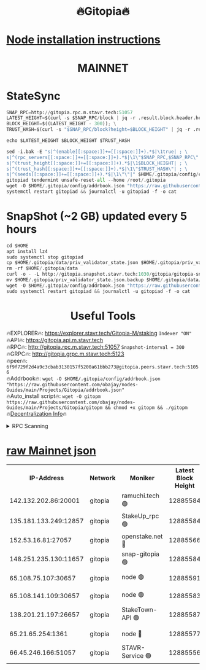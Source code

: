 <h1 align="center"> 🔥Gitopia🔥</h1>

[Node installation instructions](https://github.com/obajay/nodes-Guides/tree/main/Projects/Gitopia)
=

<h1 align="center"> MAINNET</h1>

# StateSync
```python
SNAP_RPC=http://gitopia.rpc.m.stavr.tech:51057
LATEST_HEIGHT=$(curl -s $SNAP_RPC/block | jq -r .result.block.header.height); \
BLOCK_HEIGHT=$((LATEST_HEIGHT - 300)); \
TRUST_HASH=$(curl -s "$SNAP_RPC/block?height=$BLOCK_HEIGHT" | jq -r .result.block_id.hash)

echo $LATEST_HEIGHT $BLOCK_HEIGHT $TRUST_HASH

sed -i.bak -E "s|^(enable[[:space:]]+=[[:space:]]+).*$|\1true| ; \
s|^(rpc_servers[[:space:]]+=[[:space:]]+).*$|\1\"$SNAP_RPC,$SNAP_RPC\"| ; \
s|^(trust_height[[:space:]]+=[[:space:]]+).*$|\1$BLOCK_HEIGHT| ; \
s|^(trust_hash[[:space:]]+=[[:space:]]+).*$|\1\"$TRUST_HASH\"| ; \
s|^(seeds[[:space:]]+=[[:space:]]+).*$|\1\"\"|" $HOME/.gitopia/config/config.toml
gitopiad tendermint unsafe-reset-all --home /root/.gitopia
wget -O $HOME/.gitopia/config/addrbook.json "https://raw.githubusercontent.com/obajay/nodes-Guides/main/Projects/Gitopia/addrbook.json"
systemctl restart gitopiad && journalctl -u gitopiad -f -o cat
```
# SnapShot (~2 GB) updated every 5 hours
```python
cd $HOME
apt install lz4
sudo systemctl stop gitopiad
cp $HOME/.gitopia/data/priv_validator_state.json $HOME/.gitopia/priv_validator_state.json.backup
rm -rf $HOME/.gitopia/data
curl -o - -L http://gitopia.snapshot.stavr.tech:1030/gitopia/gitopia-snap.tar.lz4 | lz4 -c -d - | tar -x -C $HOME/.gitopia --strip-components 2
mv $HOME/.gitopia/priv_validator_state.json.backup $HOME/.gitopia/data/priv_validator_state.json
wget -O $HOME/.gitopia/config/addrbook.json "https://raw.githubusercontent.com/obajay/nodes-Guides/main/Projects/Gitopia/addrbook.json"
sudo systemctl restart gitopiad && journalctl -u gitopiad -f -o cat
```
 <h1 align="center"> Useful Tools</h1>

🔥EXPLORER🔥:      https://explorer.stavr.tech/Gitopia-M/staking  `Indexer "ON"` \
🔥API🔥: 			 		 https://gitopia.api.m.stavr.tech \
🔥RPC🔥:           http://gitopia.rpc.m.stavr.tech:51057              `Snapshot-interval = 300` \
🔥GRPC🔥:          http://gitopia.grpc.m.stavr.tech:5123 \
🔥peer🔥:					 `6f9f729f2d4a9c3cbab3130157f5200a61bbb273@gitopia.peers.stavr.tech:51056` \
🔥Addrbook🔥:    ```wget -O $HOME/.gitopia/config/addrbook.json "https://raw.githubusercontent.com/obajay/nodes-Guides/main/Projects/Gitopia/addrbook.json"``` \
🔥Auto_install script🔥: ```wget -O gitopm https://raw.githubusercontent.com/obajay/nodes-Guides/main/Projects/Gitopia/gitopm && chmod +x gitopm && ./gitopm``` \
🔥[Decentralization Info](https://github.com/obajay/StateSync-snapshots/tree/main/Projects/Gitopia/Decentralization)🔥

<details>
<summary>RPC Scanning</summary>

<h2 align="center"> We scan nodes in real time every 4 hours. And we provide the final result of RPC endpoints.
We cannot influence the operation of these nodes in any way. </h2>


```python
If Voting Power is higher than 0 --> then the Node is a validator of the network and may be subject to attack and be a potential threat to the chain.
```
```python
We marked such validators with a red symbol
```

</details>

[raw Mainnet json](https://rpc-check.gitopm.stavr.tech/gitopm/rpc-gitopm-result.json)
=

<table><tr><th>IP-Address</th><th>Network</th><th>Moniker</th><th>Latest Block Height</th><th>Earliest Block Height</th><th>Catching Up</th><th>Tx Index</th><th>Voting Power</th><th>Scan Time</th></tr><tr><td>142.132.202.86:20001</td><td>gitopia</td><td>ramuchi.tech 🟢</td><td>12885584</td><td>6548337</td><td>False</td><td>on</td><td>0</td><td>2024-01-27T11:07:03.630573324UTC</td></tr><tr><td>135.181.133.249:12857</td><td>gitopia</td><td>StakeUp_rpc 🟢</td><td>12885584</td><td>8010001</td><td>False</td><td>on</td><td>0</td><td>2024-01-27T11:07:03.961928954UTC</td></tr><tr><td>152.53.16.81:27057</td><td>gitopia</td><td>openstake.net 🔴</td><td>12885566</td><td>10455001</td><td>False</td><td>off</td><td>26766</td><td>2024-01-27T11:06:33.171695551UTC</td></tr><tr><td>148.251.235.130:11657</td><td>gitopia</td><td>snap-gitopia 🟢</td><td>12885584</td><td>11730001</td><td>False</td><td>on</td><td>0</td><td>2024-01-27T11:07:03.403006040UTC</td></tr><tr><td>65.108.75.107:30657</td><td>gitopia</td><td>node 🟢</td><td>12885591</td><td>11907586</td><td>False</td><td>on</td><td>0</td><td>2024-01-27T11:07:14.917722268UTC</td></tr><tr><td>65.108.141.109:30657</td><td>gitopia</td><td>node 🟢</td><td>12885583</td><td>12299845</td><td>False</td><td>on</td><td>0</td><td>2024-01-27T11:07:03.149289861UTC</td></tr><tr><td>138.201.21.197:26657</td><td>gitopia</td><td>StakeTown-API 🟢</td><td>12885587</td><td>12733501</td><td>False</td><td>on</td><td>0</td><td>2024-01-27T11:07:08.431709186UTC</td></tr><tr><td>65.21.65.254:1361</td><td>gitopia</td><td>node 🔴</td><td>12885577</td><td>12832814</td><td>False</td><td>off</td><td>1696348</td><td>2024-01-27T11:06:50.481571977UTC</td></tr><tr><td>66.45.246.166:51057</td><td>gitopia</td><td>STAVR-Service 🟢</td><td>12885556</td><td>12875001</td><td>False</td><td>on</td><td>0</td><td>2024-01-27T11:06:48.116208766UTC</td></tr></table>

